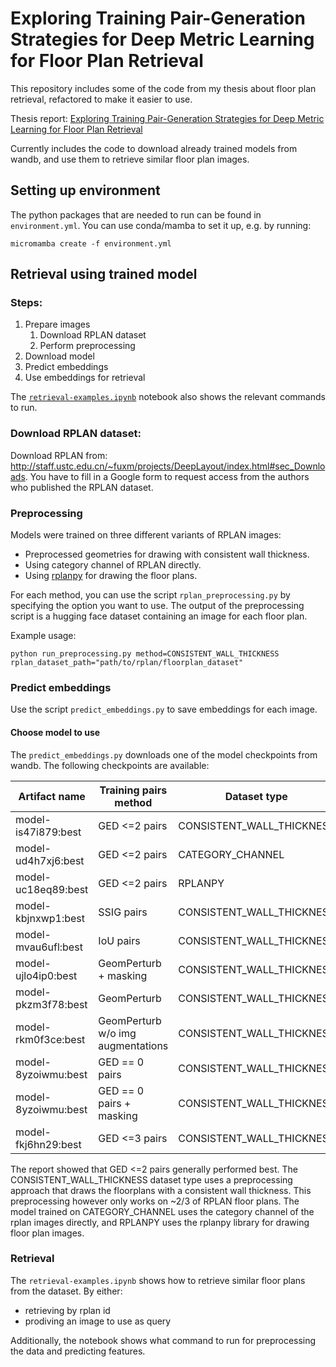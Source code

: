 # Exploring Training Pair-Generation Strategies for Deep Metric Learning for Floor Plan Retrieval

This repository includes some of the code from my thesis about floor plan retrieval, refactored to make it easier to use.

Thesis report: [Exploring Training Pair-Generation Strategies for Deep Metric Learning for Floor Plan Retrieval](http://resolver.tudelft.nl/uuid:68d3f999-c6f6-45ca-8209-d70a1fa00ef5)

Currently includes the code to download already trained models from wandb, and use them to retrieve similar floor plan images.

## Setting up environment

The python packages that are needed to run can be found in `environment.yml`. You can use conda/mamba to set it up, e.g. by running:

```
micromamba create -f environment.yml
```

## Retrieval using trained model

### Steps:
1. Prepare images
    1. Download RPLAN dataset
    2. Perform preprocessing
3. Download model
4. Predict embeddings
5. Use embeddings for retrieval

The [`retrieval-examples.ipynb`](retrieval-examples.ipynb) notebook also shows the relevant commands to run.

### Download RPLAN dataset:
Download RPLAN from: http://staff.ustc.edu.cn/~fuxm/projects/DeepLayout/index.html#sec_Downloads. You have to fill in a Google form to request access from the authors who published the RPLAN dataset.

### Preprocessing

Models were trained on three different variants of RPLAN images:
- Preprocessed geometries for drawing with consistent wall thickness.
- Using category channel of RPLAN directly.
- Using [rplanpy](https://github.com/unaisaralegui/rplanpy) for drawing the floor plans.

For each method, you can use the script `rplan_preprocessing.py` by specifying the option you want to use. The output of the preprocessing script is a hugging face dataset containing an image for each floor plan.

Example usage:
```
python run_preprocessing.py method=CONSISTENT_WALL_THICKNESS rplan_dataset_path="path/to/rplan/floorplan_dataset"
```


### Predict embeddings

Use the script `predict_embeddings.py` to save embeddings for each image.

#### Choose model to use

The `predict_embeddings.py` downloads one of the model checkpoints from wandb. The following checkpoints are available:

|Artifact name | Training pairs method | Dataset type |
---------------|----------------------|---------------- |
|model-is47i879:best | GED <=2 pairs | CONSISTENT_WALL_THICKNESS |
|model-ud4h7xj6:best | GED <=2 pairs | CATEGORY_CHANNEL |
|model-uc18eq89:best | GED <=2 pairs | RPLANPY |
|model-kbjnxwp1:best | SSIG pairs    | CONSISTENT_WALL_THICKNESS |
|model-mvau6ufl:best | IoU pairs     | CONSISTENT_WALL_THICKNESS |
|model-ujlo4ip0:best | GeomPerturb + masking   | CONSISTENT_WALL_THICKNESS |
|model-pkzm3f78:best | GeomPerturb | CONSISTENT_WALL_THICKNESS |
|model-rkm0f3ce:best | GeomPerturb w/o img augmentations | CONSISTENT_WALL_THICKNESS |
|model-8yzoiwmu:best | GED == 0 pairs | CONSISTENT_WALL_THICKNESS |
|model-8yzoiwmu:best | GED == 0 pairs + masking | CONSISTENT_WALL_THICKNESS |
|model-fkj6hn29:best | GED <=3 pairs | CONSISTENT_WALL_THICKNESS |

The report showed that GED <=2 pairs generally performed best. The CONSISTENT_WALL_THICKNESS dataset type uses a preprocessing approach that draws the floorplans with a consistent wall thickness. This preprocessing however only works on ~2/3 of RPLAN floor plans. The model trained on CATEGORY_CHANNEL uses the category channel of the rplan images directly, and RPLANPY uses the rplanpy library for drawing floor plan images.

### Retrieval

The `retrieval-examples.ipynb` shows how to retrieve similar floor plans from the dataset. By either:
- retrieving by rplan id
- prodiving an image to use as query

Additionally, the notebook shows what command to run for preprocessing the data and predicting features.